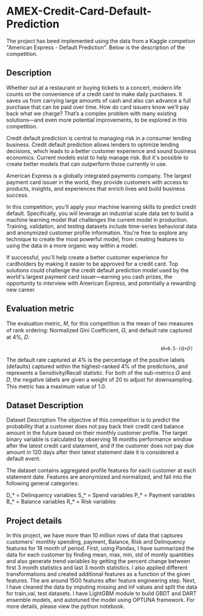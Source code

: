 # AMEX-Credit-Card-Default-Prediction

The project has beed implemented using the data from a Kaggle competion "American Express - Default Prediction". Below is the description of the competition.

## Description

Whether out at a restaurant or buying tickets to a concert, modern life counts on the convenience of a credit card to make daily purchases. It saves us from carrying large amounts of cash and also can advance a full purchase that can be paid over time. How do card issuers know we’ll pay back what we charge? That’s a complex problem with many existing solutions—and even more potential improvements, to be explored in this competition.

Credit default prediction is central to managing risk in a consumer lending business. Credit default prediction allows lenders to optimize lending decisions, which leads to a better customer experience and sound business economics. Current models exist to help manage risk. But it's possible to create better models that can outperform those currently in use.

American Express is a globally integrated payments company. The largest payment card issuer in the world, they provide customers with access to products, insights, and experiences that enrich lives and build business success.

In this competition, you’ll apply your machine learning skills to predict credit default. Specifically, you will leverage an industrial scale data set to build a machine learning model that challenges the current model in production. Training, validation, and testing datasets include time-series behavioral data and anonymized customer profile information. You're free to explore any technique to create the most powerful model, from creating features to using the data in a more organic way within a model.

If successful, you'll help create a better customer experience for cardholders by making it easier to be approved for a credit card. Top solutions could challenge the credit default prediction model used by the world's largest payment card issuer—earning you cash prizes, the opportunity to interview with American Express, and potentially a rewarding new career.

## Evaluation metric
The evaluation metric, 𝑀, for this competition is the mean of two measures of rank ordering: Normalized Gini Coefficient, 𝐺, and default rate captured at 4%, 𝐷.

                                                             𝑀=0.5⋅(𝐺+𝐷)
                                                             
The default rate captured at 4% is the percentage of the positive labels (defaults) captured within the highest-ranked 4% of the predictions, and represents a Sensitivity/Recall statistic. For both of the sub-metrics 𝐺 and 𝐷, the negative labels are given a weight of 20 to adjust for downsampling. This metric has a maximum value of 1.0.

## Dataset Description

Dataset Description
The objective of this competition is to predict the probability that a customer does not pay back their credit card balance amount in the future based on their monthly customer profile. The target binary variable is calculated by observing 18 months performance window after the latest credit card statement, and if the customer does not pay due amount in 120 days after their latest statement date it is considered a default event.

The dataset contains aggregated profile features for each customer at each statement date. Features are anonymized and normalized, and fall into the following general categories:

D_* = Delinquency variables
S_* = Spend variables
P_* = Payment variables
B_* = Balance variables
R_* = Risk variables

## Project details

In this project, we have more than 10 million rows of data that captures customers' monthly spending, payment, Balance, Risk and Delinquency features for 18 month of period. First, using Pandas, I have summarized the data for each customer by finding mean, max, min, std of montly quantities and also generate trend variables by getting the percent change between first 3 month statistics and last 3 month statistics. I also applied different transformations and created additional features as a function of the given features. The are around 1500 features after feature engineering step. Next, I have cleaned the data by imputing missing and inf values and split the data for train,val, test datasets. I have LightGBM module to build GBDT and DART ensemble models, and autotuned the model using OPTUNA framework. For more details, please view the python notebook.
